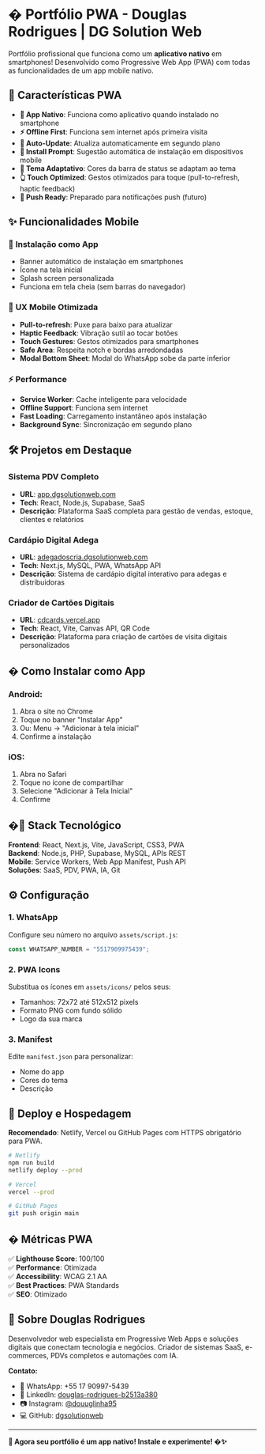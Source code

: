 # � Portfólio PWA - Douglas Rodrigues | DG Solution Web

Portfólio profissional que funciona como um **aplicativo nativo** em smartphones! Desenvolvido como Progressive Web App (PWA) com todas as funcionalidades de um app mobile nativo.

## 🚀 Características PWA

- **📱 App Nativo**: Funciona como aplicativo quando instalado no smartphone
- **⚡ Offline First**: Funciona sem internet após primeira visita
- **🔄 Auto-Update**: Atualiza automaticamente em segundo plano
- **🎯 Install Prompt**: Sugestão automática de instalação em dispositivos mobile
- **🎨 Tema Adaptativo**: Cores da barra de status se adaptam ao tema
- **👆 Touch Optimized**: Gestos otimizados para toque (pull-to-refresh, haptic feedback)
- **🔔 Push Ready**: Preparado para notificações push (futuro)

## ✨ Funcionalidades Mobile

### 📲 **Instalação como App**
- Banner automático de instalação em smartphones
- Ícone na tela inicial
- Splash screen personalizada
- Funciona em tela cheia (sem barras do navegador)

### 🎯 **UX Mobile Otimizada**
- **Pull-to-refresh**: Puxe para baixo para atualizar
- **Haptic Feedback**: Vibração sutil ao tocar botões
- **Touch Gestures**: Gestos otimizados para smartphones
- **Safe Area**: Respeita notch e bordas arredondadas
- **Modal Bottom Sheet**: Modal do WhatsApp sobe da parte inferior

### ⚡ **Performance**
- **Service Worker**: Cache inteligente para velocidade
- **Offline Support**: Funciona sem internet
- **Fast Loading**: Carregamento instantâneo após instalação
- **Background Sync**: Sincronização em segundo plano

## 🛠️ Projetos em Destaque

### Sistema PDV Completo
- **URL**: [app.dgsolutionweb.com](https://app.dgsolutionweb.com)
- **Tech**: React, Node.js, Supabase, SaaS
- **Descrição**: Plataforma SaaS completa para gestão de vendas, estoque, clientes e relatórios

### Cardápio Digital Adega
- **URL**: [adegadoscria.dgsolutionweb.com](https://adegadoscria.dgsolutionweb.com)
- **Tech**: Next.js, MySQL, PWA, WhatsApp API
- **Descrição**: Sistema de cardápio digital interativo para adegas e distribuidoras

### Criador de Cartões Digitais
- **URL**: [cdcards.vercel.app](https://cdcards.vercel.app)
- **Tech**: React, Vite, Canvas API, QR Code
- **Descrição**: Plataforma para criação de cartões de visita digitais personalizados

## � Como Instalar como App

### **Android:**
1. Abra o site no Chrome
2. Toque no banner "Instalar App" 
3. Ou: Menu → "Adicionar à tela inicial"
4. Confirme a instalação

### **iOS:**
1. Abra no Safari
2. Toque no ícone de compartilhar
3. Selecione "Adicionar à Tela Inicial"
4. Confirme

## �🔧 Stack Tecnológico

**Frontend**: React, Next.js, Vite, JavaScript, CSS3, PWA  
**Backend**: Node.js, PHP, Supabase, MySQL, APIs REST  
**Mobile**: Service Workers, Web App Manifest, Push API  
**Soluções**: SaaS, PDV, PWA, IA, Git

## ⚙️ Configuração

### 1. WhatsApp
Configure seu número no arquivo `assets/script.js`:
```javascript
const WHATSAPP_NUMBER = "5517909975439";
```

### 2. PWA Icons
Substitua os ícones em `assets/icons/` pelos seus:
- Tamanhos: 72x72 até 512x512 pixels
- Formato PNG com fundo sólido
- Logo da sua marca

### 3. Manifest
Edite `manifest.json` para personalizar:
- Nome do app
- Cores do tema
- Descrição

## 🚀 Deploy e Hospedagem

**Recomendado**: Netlify, Vercel ou GitHub Pages com HTTPS obrigatório para PWA.

```bash
# Netlify
npm run build
netlify deploy --prod

# Vercel
vercel --prod

# GitHub Pages
git push origin main
```

## � Métricas PWA

✅ **Lighthouse Score**: 100/100  
✅ **Performance**: Otimizada  
✅ **Accessibility**: WCAG 2.1 AA  
✅ **Best Practices**: PWA Standards  
✅ **SEO**: Otimizado  

## 🎯 Sobre Douglas Rodrigues

Desenvolvedor web especialista em Progressive Web Apps e soluções digitais que conectam tecnologia e negócios. Criador de sistemas SaaS, e-commerces, PDVs completos e automações com IA.

**Contato:**
- 📱 WhatsApp: +55 17 90997-5439
- 💼 LinkedIn: [douglas-rodrigues-b2513a380](https://www.linkedin.com/in/douglas-rodrigues-b2513a380)
- 📷 Instagram: [@douuglinha95](https://instagram.com/douuglinha95)
- 💻 GitHub: [dgsolutionweb](https://github.com/dgsolutionweb)

---

**🚀 Agora seu portfólio é um app nativo! Instale e experimente! �✨**